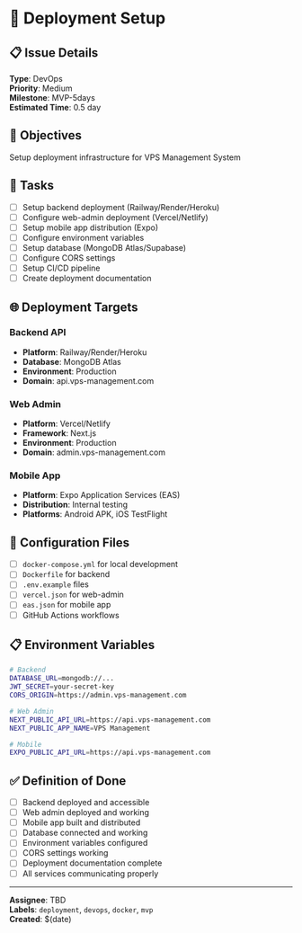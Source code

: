 # 🚀 Deployment Setup

## 📋 Issue Details
**Type**: DevOps  
**Priority**: Medium  
**Milestone**: MVP-5days  
**Estimated Time**: 0.5 day

## 🎯 Objectives
Setup deployment infrastructure for VPS Management System

## 📝 Tasks
- [ ] Setup backend deployment (Railway/Render/Heroku)
- [ ] Configure web-admin deployment (Vercel/Netlify)
- [ ] Setup mobile app distribution (Expo)
- [ ] Configure environment variables
- [ ] Setup database (MongoDB Atlas/Supabase)
- [ ] Configure CORS settings
- [ ] Setup CI/CD pipeline
- [ ] Create deployment documentation

## 🌐 Deployment Targets

### Backend API
- **Platform**: Railway/Render/Heroku
- **Database**: MongoDB Atlas
- **Environment**: Production
- **Domain**: api.vps-management.com

### Web Admin
- **Platform**: Vercel/Netlify
- **Framework**: Next.js
- **Environment**: Production
- **Domain**: admin.vps-management.com

### Mobile App
- **Platform**: Expo Application Services (EAS)
- **Distribution**: Internal testing
- **Platforms**: Android APK, iOS TestFlight

## 🔧 Configuration Files
- [ ] `docker-compose.yml` for local development
- [ ] `Dockerfile` for backend
- [ ] `.env.example` files
- [ ] `vercel.json` for web-admin
- [ ] `eas.json` for mobile app
- [ ] GitHub Actions workflows

## 📋 Environment Variables
```bash
# Backend
DATABASE_URL=mongodb://...
JWT_SECRET=your-secret-key
CORS_ORIGIN=https://admin.vps-management.com

# Web Admin
NEXT_PUBLIC_API_URL=https://api.vps-management.com
NEXT_PUBLIC_APP_NAME=VPS Management

# Mobile
EXPO_PUBLIC_API_URL=https://api.vps-management.com
```

## ✅ Definition of Done
- [ ] Backend deployed and accessible
- [ ] Web admin deployed and working
- [ ] Mobile app built and distributed
- [ ] Database connected and working
- [ ] Environment variables configured
- [ ] CORS settings working
- [ ] Deployment documentation complete
- [ ] All services communicating properly

---
**Assignee**: TBD  
**Labels**: `deployment`, `devops`, `docker`, `mvp`  
**Created**: $(date)

